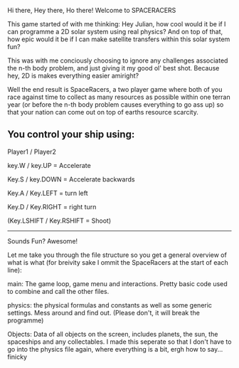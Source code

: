 Hi there, Hey there, Ho there! Welcome to SPACERACERS

This game started of with me thinking: Hey Julian, how cool would it be if I can programme a 2D solar system using real physics? And on top of that, how epic would it be if I can make satellite transfers within this solar system fun? 

This was with me conciously choosing to ignore any challenges associated the n-th body problem, and just giving it my good ol' best shot. Because hey, 2D is makes everything easier amiright? 

Well the end result is SpaceRacers, a two player game where both of you race against time to collect as many resources as possible within one terran year (or before the n-th body problem causes everything to go ass up) so that your nation can come out on top of earths resource scarcity. 


You control your ship using:
---------------------------------------------------
Player1 / Player2

key.W / key.UP = Accelerate

Key.S / key.DOWN = Accelerate backwards

Key.A / Key.LEFT = turn left

Key.D / Key.RIGHT = right turn

(Key.LSHIFT / Key.RSHIFT = Shoot)

---------------------------------------------------


Sounds Fun? Awesome!


 Let me take you through the file structure so you get a general overview of what is what (for breivity sake I ommit the SpaceRacers at the start of each line):

main: The game loop, game menu and interactions. Pretty basic code used to combine and call the other files.

physics: the physical formulas and constants as well as some generic settings. Mess around and find out. (Please don't, it will break the programme)

Objects: Data of all objects on the screen, includes planets, the sun, the spaceships and any collectables. I made this seperate so that I don't have to go into the physics file again, where everything is a bit, ergh how to say... finicky


